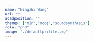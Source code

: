 ```yaml
---
name: "Ningzhi Wang"
url: ""
acadposition: ""
themes: ["mir","mcog","soundsynthesis"]
role: "phd"
image: "./defaultprofile.png"
---
```

